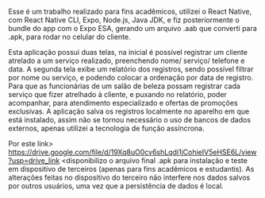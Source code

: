 Esse é um trabalho realizado para fins acadêmicos, utilizei o React Native, com React Native CLI, Expo, Node.js, Java JDK, e fiz posteriormente o bundle do app com o Expo ESA, gerando um arquivo .aab que converti para .apk, para rodar no celular do cliente.

Esta aplicação possui duas telas, na inicial é possível registrar um cliente atrelado a um serviço realizado, preenchendo nome/ serviço/ telefone e data. A segunda tela exibe um relatório dos registros, sendo possível filtrar por nome ou serviço, e podendo colocar a ordenação por data de registro. Para que as funcionárias de um salão de beleza possam registrar cada serviço que fizer atrelhado à cliente, e puxando no relatório, poder acompanhar, para atendimento especializado e ofertas de promoções exclusivas.
A aplicação salva os registros localmente no aparelho em que está instalado, assim não se tornou necessário o uso de bancos de dados externos, apenas utilizei a tecnologia de função assíncrona.

Por este link> https://drive.google.com/file/d/19Xq8uO0cv6shLqdi1jCohieIV5eHSE6L/view?usp=drive_link <disponibilizo o arquivo final .apk para instalação e teste em dispositivo de terceiros (apenas para fins acadêmicos e estudantis). As alterações feitas no dispositivo do terceiro não interfere nos dados salvos por outros usuários, uma vez que a persistência de dados é local.
